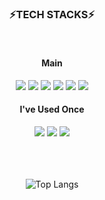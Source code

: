 <div align="center">
  
### ⚡TECH STACKS⚡
<br/>

#### Main
<img src="https://img.shields.io/badge/PYTHON-3776AB?style=for-the-badge&logo=PYTHON&logoColor=white"> 
<img src="https://img.shields.io/badge/HTML5-E34F26?style=for-the-badge&logo=HTML5&logoColor=white">
<img src="https://img.shields.io/badge/CSS3-1572B6?style=for-the-badge&logo=CSS3&logoColor=white">
<img src="https://img.shields.io/badge/JavaScript-F7DF1E?style=for-the-badge&logo=JavaScript&logoColor=white">
<img src="https://img.shields.io/badge/MySQL-4479A1?style=for-the-badge&logo=MySQL&logoColor=white">
<img src="https://img.shields.io/badge/fastapi-009688?style=for-the-badge&logo=fastapi&logoColor=white">

#### I've Used Once
<img src="https://img.shields.io/badge/pandas-150458?style=for-the-badge&logo=pandas&logoColor=white">
<img src="https://img.shields.io/badge/selenium-43B02A?style=for-the-badge&logo=selenium&logoColor=white">
<img src="https://img.shields.io/badge/aws-232F3E?style=for-the-badge&logo=Amazon aws&logoColor=white">
  
<br/>
<br/>
<br/>
<br/>

![Top Langs](https://github-readme-stats.vercel.app/api/top-langs/?username=1eeseungeun&layout=compact)

</div>
